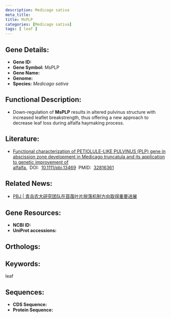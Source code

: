 ```yaml
---
description: Medicago sativa
meta_title:
title: MsPLP
categories: [Medicago sativa]
tags: [ leaf ]
---
```


## Gene Details:
- **Gene ID:**	[]()
- **Gene Symbol:** MsPLP
- **Gene Name:** 
- **Genome:** []()
- **Species:** *Medicago sativa*

## Functional Description:
   - Down-regulation of **MsPLP** results in altered pulvinus structure with increased leaflet breakstrength, thus offering a new approach to decrease leaf loss during alfalfa haymaking process.

## Literature:
   - [Functional characterization of PETIOLULE-LIKE PULVINUS (PLP) gene in abscission zone development in Medicago truncatula and its application to genetic improvement of alfalfa.]( https://onlinelibrary.wiley.com/doi/10.1111/pbi.13469)&nbsp;&nbsp;DOI:&nbsp;&nbsp;[10.1111/pbi.13469](https://onlinelibrary.wiley.com/doi/10.1111/pbi.13469)&nbsp;&nbsp;PMID:&nbsp;&nbsp;[32816361](https://pubmed.ncbi.nlm.nih.gov/32816361/)

## Related News:
   - [PBJ | 青岛农大研究团队在苜蓿叶片脱落机制方向取得重要进展](https://mp.weixin.qq.com/s?__biz=Mzg3MDEwNDEyMg==&mid=2247494764&idx=1&sn=c0bc91bb10257be516d10e0ed77819bc&chksm=ce904139f9e7c82f46ee5b1ff711709a654657380e54ea474fa2a38bc71d64da505276c52432&scene=27#wechat_redirect)

## Gene Resources:
- **NCBI ID:** [](https://www.ncbi.nlm.nih.gov/gene/?term=)
- **UniProt accessions:** [](https://www.uniprot.org/uniprotkb//entry)

## Orthologs:


## Keywords:
leaf

## Sequences:
- **CDS Sequence:**
- **Protein Sequence:**
